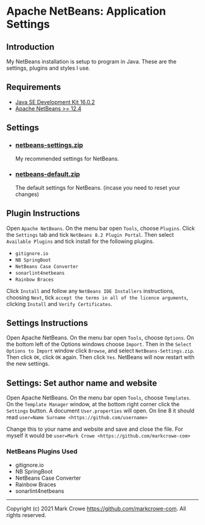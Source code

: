 # Apache NetBeans: Application Settings

## Introduction

My NetBeans installation is setup to program in Java.  These are the settings, plugins and styles I use.

## Requirements
- [Java SE Development Kit 16.0.2](https://www.oracle.com/java/technologies/javase-jdk16-downloads.html)
- [Apache NetBeans >= 12.4](https://netbeans.apache.org/)

## Settings
- ### [netbeans-settings.zip](./releases/netbeans-settings.zip?raw=true)
  My recommended settings for NetBeans.

- ### [netbeans-default.zip](./releases/netbeans-default.zip?raw=true)
  The default settings for NetBeans.  (incase you need to reset your changes)

## Plugin Instructions

Open `Apache NetBeans`.  On the menu bar open `Tools`, choose `Plugins`.  Click the `Settings` tab and tick `NetBeans 8.2 Plugin Portal`.  Then select `Available Plugins` and tick install for the following plugins.
- `gitignore.io`
- `NB SpringBoot`
- `NetBeans Case Converter`
- `sonarlint4netbeans`
- `Rainbow Braces`

Click `Install` and follow any `NetBeans IDE Installers` instructions, choosing `Next`, tick `accept the terms in all of the licence arguments`, clicking `Install` and `Verify Certificates`.

## Settings Instructions

Open Apache NetBeans.  On the menu bar open `Tools`, choose `Options`.  On the bottom left of the Options windows choose `Import`.  Then in the `Select Options to Import` window click `Browse`, and select `NetBeans-Settings.zip`.  Then click `OK`, click `OK` again.  Then click `Yes`.  NetBeans will now restart with the new settings.

## Settings: Set author name and website
Open Apache NetBeans.  On the menu bar open `Tools`, choose `Templates`.  On the `Template Manager` window, at the bottom right corner click the `Settings` button.  A document `User.properties` will open.  On line 8 it should read
`user=Name Surname <https://github.com/username>`

Change this to your name and website and save and close the file.  For myself it would be
`user=Mark Crowe <https://github.com/markcrowe-com>`

### NetBeans Plugins Used
* gitignore.&#8203;io
* NB SpringBoot
* NetBeans Case Converter
* Rainbow Braces
* sonarlint4netbeans

---
Copyright (c) 2021 Mark Crowe <https://github.com/markcrowe-com>. All rights reserved.
